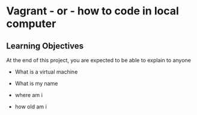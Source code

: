 # Vagrant - or - how to code in local computer

## Learning Objectives

At the end of this project, you are expected to be able to explain to anyone

* What is a virtual machine

* What is my name

* where am i

* how old am i
